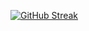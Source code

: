 [![GitHub Streak](https://streak-stats.demolab.com?user=Michaelw746&theme=dark)](https://git.io/streak-stats)
